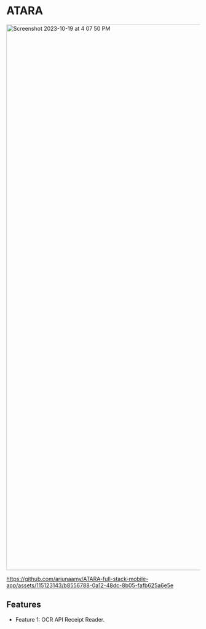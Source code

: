 # ATARA
<!-- 
## Table of Contents
- [Introduction](#introduction)
- [Features](#features)
- [Installation](#installation)
- [Usage](#usage)
- [Screenshots](#screenshots)
- [Contributing](#contributing)
- [License](#license) -->

<img width="1420" alt="Screenshot 2023-10-19 at 4 07 50 PM" src="https://github.com/ariunaamy/ATARA/assets/115123143/385c8c94-9209-45d1-b15c-19af09ddd568">




https://github.com/ariunaamy/ATARA-full-stack-mobile-app/assets/115123143/b8556788-0a12-48dc-8b05-fafb625a6e5e




## Features

- Feature 1: OCR API Receipt Reader.
<!-- - Feature 2: Explain the second major feature.
- Feature 3: Highlight any additional features that make your app stand out. -->


<!-- ## Screenshots

![Screenshot 1](screenshots/screenshot1.png)
Caption for Screenshot 1.

![Screenshot 2](screenshots/screenshot2.png)
Caption for Screenshot 2.

## Contributing

We welcome contributions from the community. If you'd like to contribute to the development of the app, please follow these steps:

1. Fork the repository.
2. Create a new branch for your feature or bug fix.
3. Make your changes.
4. Submit a pull request.

## License -->
